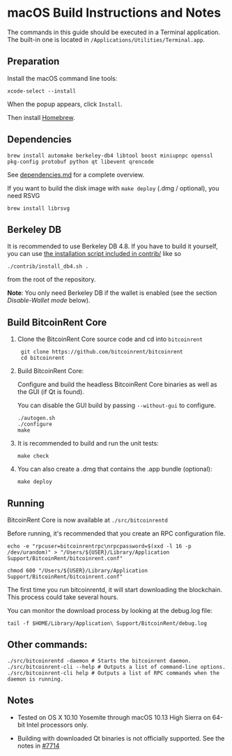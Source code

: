 macOS Build Instructions and Notes
====================================
The commands in this guide should be executed in a Terminal application.
The built-in one is located in `/Applications/Utilities/Terminal.app`.

Preparation
-----------
Install the macOS command line tools:

`xcode-select --install`

When the popup appears, click `Install`.

Then install [Homebrew](https://brew.sh).

Dependencies
----------------------

    brew install automake berkeley-db4 libtool boost miniupnpc openssl pkg-config protobuf python qt libevent qrencode

See [dependencies.md](dependencies.md) for a complete overview.

If you want to build the disk image with `make deploy` (.dmg / optional), you need RSVG

    brew install librsvg

Berkeley DB
-----------
It is recommended to use Berkeley DB 4.8. If you have to build it yourself,
you can use [the installation script included in contrib/](/contrib/install_db4.sh)
like so

```shell
./contrib/install_db4.sh .
```

from the root of the repository.

**Note**: You only need Berkeley DB if the wallet is enabled (see the section *Disable-Wallet mode* below).

Build BitcoinRent Core
------------------------

1. Clone the BitcoinRent Core source code and cd into `bitcoinrent`

        git clone https://github.com/bitcoinrent/bitcoinrent
        cd bitcoinrent

2.  Build BitcoinRent Core:

    Configure and build the headless BitcoinRent Core binaries as well as the GUI (if Qt is found).

    You can disable the GUI build by passing `--without-gui` to configure.

        ./autogen.sh
        ./configure
        make

3.  It is recommended to build and run the unit tests:

        make check

4.  You can also create a .dmg that contains the .app bundle (optional):

        make deploy

Running
-------

BitcoinRent Core is now available at `./src/bitcoinrentd`

Before running, it's recommended that you create an RPC configuration file.

    echo -e "rpcuser=bitcoinrentrpc\nrpcpassword=$(xxd -l 16 -p /dev/urandom)" > "/Users/${USER}/Library/Application Support/BitcoinRent/bitcoinrent.conf"

    chmod 600 "/Users/${USER}/Library/Application Support/BitcoinRent/bitcoinrent.conf"

The first time you run bitcoinrentd, it will start downloading the blockchain. This process could take several hours.

You can monitor the download process by looking at the debug.log file:

    tail -f $HOME/Library/Application\ Support/BitcoinRent/debug.log

Other commands:
-------

    ./src/bitcoinrentd -daemon # Starts the bitcoinrent daemon.
    ./src/bitcoinrent-cli --help # Outputs a list of command-line options.
    ./src/bitcoinrent-cli help # Outputs a list of RPC commands when the daemon is running.

Notes
-----

* Tested on OS X 10.10 Yosemite through macOS 10.13 High Sierra on 64-bit Intel processors only.

* Building with downloaded Qt binaries is not officially supported. See the notes in [#7714](https://github.com/bitcoinrent/bitcoinrent/issues/7714)
